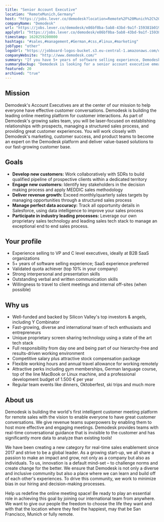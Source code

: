```yaml
---
title: "Senior Account Executive"
location: "RemoteMunich,Germany"
host: "https://jobs.lever.co/demodesk?location=Remote%2F%20Munich%2C%20Germany"
companyName: "Demodesk"
url: "https://jobs.lever.co/demodesk/e86bf0ba-5ab8-43bd-9a1f-159381b01978"
applyUrl: "https://jobs.lever.co/demodesk/e86bf0ba-5ab8-43bd-9a1f-159381b01978/apply"
timestamp: 1620259200000
hashtags: "#sales,#management,#German,#css,#linux,#marketing"
jobType: "other"
logoUrl: "https://jobboard-logos-bucket.s3.eu-central-1.amazonaws.com/demodesk"
companyWebsite: "http://www.demodesk.com/"
summary: "If you have 5+ years of software selling experience, Demodesk is looking for someone with your knowledge."
summaryBackup: "Demodesk is looking for a senior account executive emea that has experience in: #sales, #management, #css."
featured: 20
archived: "true"
---
```


## Mission

Demodesk's Account Executives are at the center of our mission to help everyone have effective customer conversations. Demodesk is building the leading online meeting platform for customer interactions. As part of Demodesk's growing sales team, you will be laser-focused on establishing relationships with prospects, managing a structured sales process, and providing great customer experiences. You will work closely with Demodesk's marketing, customer success, and product teams to become an expert on the Demodesk platform and deliver value-based solutions to our fast-growing customer base.

## Goals

*   **Develop new customers:** Work collaboratively with SDRs to build qualified pipeline of prospective clients within a dedicated territory
*   **Engage new customers:** Identify key stakeholders in the decision making process and apply MEDDIC sales methodology
*   **Deliver revenue growth:** Exceed monthly/quarterly sales targets by managing opportunities through a structured sales process
*   **Manage perfect data accuracy:** Track all opportunity details in Salesforce, using data intelligence to improve your sales process
*   **Participate in industry leading processes:** Leverage our own proprietary sales technology and leading sales tech stack to manage an exceptional end to end sales process.

## Your profile

*   Experience selling to VP and C level executives, ideally at B2B SaaS organizations
*   5+ years of software selling experience; SaaS experience preferred
*   Validated quota achiever (top 10% in your company)
*   Strong interpersonal and presentation skills
*   Outstanding verbal and written communication skills
*   Willingness to travel to client meetings and internal off-sites (when possible) 

## Why us

*   Well-funded and backed by Silicon Valley's top investors & angels, including Y Combinator
*   Fast-growing, diverse and international team of tech enthusiasts and entrepreneurs
*   Unique proprietary screen sharing technology using a state of the art tech stack
*   Full responsibility from day one and being part of our hierarchy-free and results-driven working environment
*   Competitive salary plus attractive stock compensation package
*   Flexible working hours and annual travel allowance for working remotely
*   Attractive perks including gym memberships, German language course, top of the line MacBook or Linux machine, and a professional development budget of 1.500 € per year
*   Regular team events like dinners, Oktoberfest, ski trips and much more

## About us

Demodesk is building the world's first intelligent customer meeting platform for remote sales with the vision to enable everyone to have great customer conversations. We give revenue teams superpowers by enabling them to host more effective and engaging meetings. Demodesk provides teams with real-time conversational guidance that is invisible to the customer and has significantly more data to analyze than existing tools! 

We have been creating a new category for real-time sales enablement since 2017 and strive to be a global leader. As a growing start-up, we all share a passion to make an impact and grow, not only as a company but also as individuals. To us, innovation is a default mind-set – to challenge norms and create change for the better. We ensure that Demodesk is not only a diverse and inclusive community but also a place where we can learn and build off of each other's experiences. To drive this community, we work to minimize bias in our hiring and decision-making processes.

Help us redefine the online meeting space! Be ready to play an essential role in achieving this goal by joining our international team from anywhere. We want to give our people the freedom to choose the life they want and with that the location where they feel the happiest, may that be San Francisco, Munich or fully remote.

